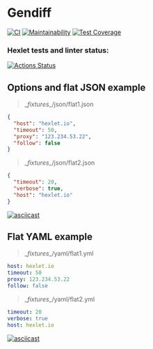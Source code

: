 # Gendiff

[![CI](https://github.com/f4hr/frontend-project-lvl2/actions/workflows/main.yml/badge.svg)](https://github.com/f4hr/frontend-project-lvl2/actions/workflows/main.yml)
[![Maintainability](https://api.codeclimate.com/v1/badges/bbe4f5c2bd08fc9e2ceb/maintainability)](https://codeclimate.com/github/f4hr/frontend-project-lvl2/maintainability)
[![Test Coverage](https://api.codeclimate.com/v1/badges/bbe4f5c2bd08fc9e2ceb/test_coverage)](https://codeclimate.com/github/f4hr/frontend-project-lvl2/test_coverage)

### Hexlet tests and linter status:
[![Actions Status](https://github.com/f4hr/frontend-project-lvl2/workflows/hexlet-check/badge.svg)](https://github.com/f4hr/frontend-project-lvl2/actions)

## Options and flat JSON example

> \__fixtures__/json/flat1.json

```json
{
  "host": "hexlet.io",
  "timeout": 50,
  "proxy": "123.234.53.22",
  "follow": false
}
```

> \__fixtures__/json/flat2.json

```json
{
  "timeout": 20,
  "verbose": true,
  "host": "hexlet.io"
}
```
[![asciicast](https://asciinema.org/a/9pUWJtPxXaaNGnCmtECoDQuom.svg)](https://asciinema.org/a/9pUWJtPxXaaNGnCmtECoDQuom)

## Flat YAML example

> \__fixtures__/yaml/flat1.yml

```yaml
host: hexlet.io
timeout: 50
proxy: 123.234.53.22
follow: false
```

> \__fixtures__/yaml/flat2.yml

```yaml
timeout: 20
verbose: true
host: hexlet.io
```
[![asciicast](https://asciinema.org/a/YuYSUpU8REhvkvSfWf4Ra0tzo.svg)](https://asciinema.org/a/YuYSUpU8REhvkvSfWf4Ra0tzo)
